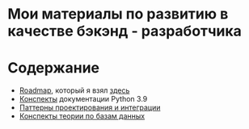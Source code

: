 # Мои материалы по развитию в качестве бэкэнд - разработчика

# Содержание
- [Roadmap](sections/backend_roadmap.md), который я взял [здесь](https://github.com/zualex/devmap)
- [Конспекты](sections/python.md) документации Python 3.9
- [Паттерны проектирования и интеграции](sections/patterns.md)
- [Конспекты теории по базам данных](sections/databases.md)